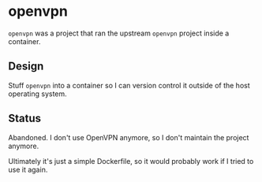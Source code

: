 # openvpn

`openvpn` was a project that ran the upstream `openvpn` project inside a container.

## Design

Stuff `openvpn` into a container so I can version control it outside of the host operating system.

## Status

Abandoned. I don't use OpenVPN anymore, so I don't maintain the project anymore.

Ultimately it's just a simple Dockerfile, so it would probably work if I tried to use it again.
